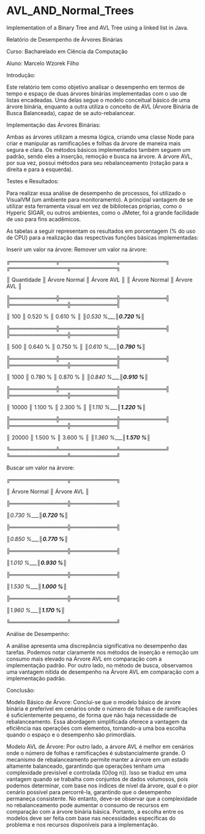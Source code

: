 # AVL_AND_Normal_Trees
Implementation of a Binary Tree and AVL Tree using a linked list in Java.

Relatório de Desempenho de Árvores Binárias

Curso: Bacharelado em Ciência da Computação

Aluno: Marcelo Wzorek Filho

Introdução:

Este relatório tem como objetivo analisar o desempenho em termos de tempo e espaço de duas árvores binárias implementadas 
com o uso de listas encadeadas. Uma delas segue o modelo conceitual básico de uma árvore binária, enquanto a outra utiliza 
o conceito de AVL (Árvore Binária de Busca Balanceada), capaz de se auto-rebalancear.

Implementação das Árvores Binárias:

Ambas as árvores utilizam a mesma lógica, criando uma classe Node para criar e manipular as ramificações e folhas da árvore 
de maneira mais segura e clara. Os métodos básicos implementados também seguem um padrão, sendo eles a inserção, remoção e 
busca na árvore. A árvore AVL, por sua vez, possui métodos para seu rebalanceamento (rotação para a direita e para a esquerda).

Testes e Resultados:

Para realizar essa análise de desempenho de processos, foi utilizado o VisualVM (um ambiente para monitoramento). A principal 
vantagem de se utilizar esta ferramenta visual em vez de bibliotecas próprias, como o Hyperic SIGAR, ou outros ambientes, como o JMeter, 
foi a grande facilidade de uso para fins acadêmicos.

As tabelas a seguir representam os resultados em porcentagem (% do uso de CPU) para a realização das respectivas funções básicas implementadas:

Inserir um valor na árvore:                          Remover um valor na árvore:                                  

╔════════════╦═══════════════╦════════════╗          ╔═══════════════╦════════════╗                           

║ Quantidade ║ Árvore Normal ║ Árvore AVL ║          ║ Árvore Normal ║ Árvore AVL ║                           

╠════════════╬═══════════════╬════════════╣          ╠═══════════════╬════════════╣                           

║ 100        ║ 0.520 %       ║ 0.610 %    ║          ║_0.530 %_______║_0.720 %____║                           

╠════════════╬═══════════════╬════════════╣          ╠═══════════════╬════════════╣                           

║ 500        ║ 0.640 %       ║ 0.750 %    ║          ║_0.610 %_______║_0.790 %____║                           

╠════════════╬═══════════════╬════════════╣          ╠═══════════════╬════════════╣                           

║ 1000       ║ 0.780 %       ║ 0.870 %    ║          ║_0.840 %_______║_0.910 %____║                           

╠════════════╬═══════════════╬════════════╣          ╠═══════════════╬════════════╣                           

║ 10000      ║ 1.100 %       ║ 2.300 %    ║          ║_1.110 %_______║_1.220 %____║                           

╠════════════╬═══════════════╬════════════╣          ╠═══════════════╬════════════╣                           

║ 20000      ║ 1.500 %       ║ 3.600 %    ║          ║_1.360 %_______║_1.570 %____║                           

╚════════════╩═══════════════╩════════════╝          ╚═══════════════╩════════════╝                           

Buscar um valor na árvore:

╔═══════════════╦════════════╗                                                                                 

║ Árvore Normal ║ Árvore AVL ║                                                                                 

╠═══════════════╬════════════╣                                                                                 

║_0.730 %_______║_0.720 %____║                                                                                 

╠═══════════════╬════════════╣                                                                                 

║_0.850 %_______║_0.770 %____║                                                                                 

╠═══════════════╬════════════╣                                                                                 

║_1.010 %_______║_0.930 %____║                                                                                 

╠═══════════════╬════════════╣                                                                                 

║_1.530 %_______║_1.000 %____║                                                                                 

╠═══════════════╬════════════╣                                                                                 

║_1.960 %_______║_1.170 %____║                                                                                 

╚═══════════════╩════════════╝                                                                                 


Análise de Desempenho:

A análise apresenta uma discrepância significativa no desempenho das tarefas. Podemos notar claramente nos métodos de inserção 
e remoção um consumo mais elevado na Árvore AVL em comparação com a implementação padrão. Por outro lado, no método de busca, 
observamos uma vantagem nítida de desempenho na Árvore AVL em comparação com a implementação padrão.

Conclusão:

Modelo Básico de Árvore:
Conclui-se que o modelo básico de árvore binária é preferível em cenários onde o número de folhas e de ramificações 
é suficientemente pequeno, de forma que não haja necessidade de rebalanceamento. Essa abordagem simplificada oferece a vantagem 
da eficiência nas operações com elementos, tornando-a uma boa escolha quando o espaço e o desempenho são primordiais.

Modelo AVL de Árvore:
Por outro lado, a árvore AVL é melhor em cenários onde o número de folhas e ramificações é substancialmente grande. 
O mecanismo de rebalanceamento permite manter a árvore em um estado altamente balanceado, garantindo que operações 
tenham uma complexidade previsível e controlada (O(log n)). Isso se traduz em uma vantagem quando se trabalha com conjuntos de 
dados volumosos, pois podemos determinar, com base nos índices de nível da árvore, qual é o pior cenário possível para percorrê-la, 
garantindo que o desempenho permaneça consistente. No entanto, deve-se observar que a complexidade no rebalanceamento pode aumentar 
o consumo de recursos em comparação com a árvore binária básica. Portanto, a escolha entre os modelos deve ser feita com base nas 
necessidades específicas do problema e nos recursos disponíveis para a implementação.


